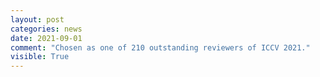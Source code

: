 ```yaml
---
layout: post
categories: news
date: 2021-09-01
comment: "Chosen as one of 210 outstanding reviewers of ICCV 2021."
visible: True
---
```

